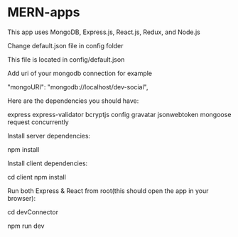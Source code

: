 # MERN-apps

This app uses MongoDB, Express.js, React.js, Redux, and Node.js

Change default.json file in config folder

This file is located in config/default.json

Add uri of your mongodb connection for example

"mongoURI": "mongodb://localhost/dev-social",

Here are the dependencies you should have:

express
express-validator
bcryptjs
config
gravatar
jsonwebtoken
mongoose
request
concurrently

Install server dependencies:

npm install

Install client dependencies:

cd client
npm install

Run both Express & React from root(this should open the app in your browser):

cd devConnector

npm run dev
